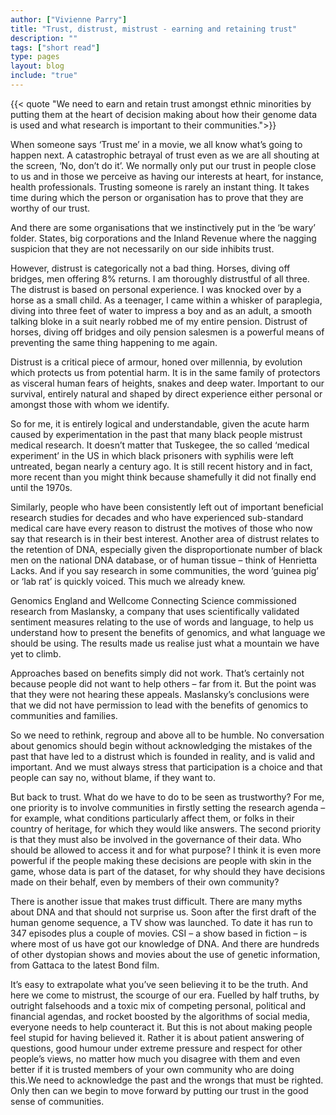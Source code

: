 ```yaml
---
author: ["Vivienne Parry"]
title: "Trust, distrust, mistrust - earning and retaining trust"
description: ""
tags: ["short read"]
type: pages
layout: blog
include: "true"
---
```


{{< quote "We need to earn and retain trust amongst ethnic minorities by putting them at the heart of decision making about how their genome data is used and what research is important to their communities.">}}

When someone says ‘Trust me’ in a movie, we all know what’s going to happen next.  A catastrophic betrayal of trust even as we are all shouting at the screen, ‘No, don’t do it’.  We normally only put our trust in people close to us and in those we perceive as having our interests at heart, for instance, health professionals.  Trusting someone is rarely an instant thing.  It takes time during which the person or organisation has to prove that they are worthy of our trust.

And there are some organisations that we instinctively put in the ‘be wary’ folder.  States, big corporations and the Inland Revenue where the nagging suspicion that they are not necessarily on our side inhibits trust.

However, distrust is categorically not a bad thing.  Horses, diving off bridges, men offering 8% returns.  I am thoroughly distrustful of all three.  The distrust is based on personal experience.   I was knocked over by a horse as a small child.  As a teenager, I came within a whisker of paraplegia, diving into three feet of water to impress a boy and as an adult, a smooth talking bloke in a suit nearly robbed me of my entire pension.  Distrust of horses, diving off bridges and oily pension salesmen is a powerful means of preventing the same thing happening to me again.

Distrust is a critical piece of armour, honed over millennia, by evolution which protects us from potential harm.   It is in the same family of protectors as visceral human fears of heights, snakes and deep water.  Important to our survival, entirely natural and shaped by direct experience either personal or amongst those with whom we identify.

So for me, it is entirely logical and understandable, given the acute harm caused by experimentation in the past that many black people mistrust medical research.  It doesn’t matter that Tuskegee, the so called ‘medical experiment’ in the US in which black prisoners with syphilis were left untreated, began nearly a century ago.  It is still recent history and in fact, more recent than you might think because shamefully it did not finally end until the 1970s.

Similarly, people who have been consistently left out of important beneficial research studies for decades and who have experienced sub-standard medical care have every reason to distrust the motives of those who now say that research is in their best interest. Another area of distrust relates to the retention of DNA, especially given the disproportionate number of black men on the national DNA database, or of human tissue – think of Henrietta Lacks. And if you say research in some communities, the word ‘guinea pig’ or ‘lab rat’ is quickly voiced.  This much we already knew.

Genomics England and Wellcome Connecting Science commissioned research from Maslansky, a company that uses scientifically validated sentiment measures relating to the use of words and language,  to help us understand how to present the benefits of genomics, and what language we should be using.  The results made us realise just what a mountain we have yet to climb.

Approaches based on benefits simply did not work.  That’s certainly not because people did not want to help others – far from it.  But the point was that they were not hearing these appeals.  Maslansky’s conclusions were that we did not have permission to lead with the benefits of genomics to communities and families.

So we need to rethink, regroup and above all to be humble.  No conversation about genomics should begin without acknowledging the mistakes of the past that have led to a distrust which is founded in reality,  and is valid and important.  And we must always stress that participation is a choice and that people can say no, without blame, if they want to.

But back to trust. What do we have to do to be seen as trustworthy?  For me, one priority is to involve communities in firstly setting the research agenda – for example, what conditions particularly affect them, or folks in their country of heritage, for which they would like answers.  The second priority is that they must also be involved in the governance of their data.  Who should be allowed to access it and for what purpose?  I think it is even more powerful if the people making these decisions are people with skin in the game, whose data is part of the dataset, for why should they have decisions made on their behalf, even by members of their own community?

There is another issue that makes trust difficult.  There are many myths about DNA and that should not surprise us.  Soon after the first draft of the human genome sequence, a TV show was launched.  To date it has run to 347 episodes plus a couple of movies.  CSI – a show based in fiction – is where most of us have got our knowledge of DNA.  And there are hundreds of other dystopian shows and movies about the use of genetic information, from Gattaca to the latest Bond film.

It’s easy to extrapolate what you’ve seen believing it to be the truth.  And here we come to mistrust,  the scourge of our era.  Fuelled by half truths, by outright falsehoods and a toxic mix of competing personal, political and financial agendas, and rocket boosted by the algorithms of social media, everyone needs to help counteract it.    But this is not about making people feel stupid for having believed it.  Rather it is about patient answering of questions, good humour under extreme pressure and respect for other people’s views, no matter how much you disagree with them and even better if it is trusted members of your own community who are doing this.We need to acknowledge the past and the wrongs that must be righted.  Only then can we begin to move forward by putting our trust in the good sense of communities.
